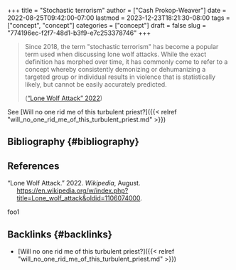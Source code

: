 +++
title = "Stochastic terrorism"
author = ["Cash Prokop-Weaver"]
date = 2022-08-25T09:42:00-07:00
lastmod = 2023-12-23T18:21:30-08:00
tags = ["concept", "concept"]
categories = ["concept"]
draft = false
slug = "774196ec-f2f7-48d1-b3f9-e7c253378746"
+++

> Since 2018, the term "stochastic terrorism" has become a popular term used when discussing lone wolf attacks. While the exact definition has morphed over time, it has commonly come to refer to a concept whereby consistently demonizing or dehumanizing a targeted group or individual results in violence that is statistically likely, but cannot be easily accurately predicted.
>
> (<a href="#citeproc_bib_item_1">“Lone Wolf Attack” 2022</a>)

See [Will no one rid me of this turbulent priest?]({{< relref "will_no_one_rid_me_of_this_turbulent_priest.md" >}})


## Bibliography {#bibliography}

## References

<style>.csl-entry{text-indent: -1.5em; margin-left: 1.5em;}</style><div class="csl-bib-body">
  <div class="csl-entry"><a id="citeproc_bib_item_1"></a>“Lone Wolf Attack.” 2022. <i>Wikipedia</i>, August. <a href="https://en.wikipedia.org/w/index.php?title=Lone_wolf_attack&oldid=1106074000">https://en.wikipedia.org/w/index.php?title=Lone_wolf_attack&#38;oldid=1106074000</a>.</div>
</div>

foo1


## Backlinks {#backlinks}

-   [Will no one rid me of this turbulent priest?]({{< relref "will_no_one_rid_me_of_this_turbulent_priest.md" >}})
